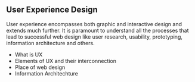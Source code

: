 ## User Experience Design

User experience encompasses both graphic and interactive design and extends much further. It is paramount to understand all the processes that lead to successful web design like user research, usability, prototyping, information architecture and others.

* What is UX 
* Elements of UX and their interconnection
* Place of web design
* Information Architechture


